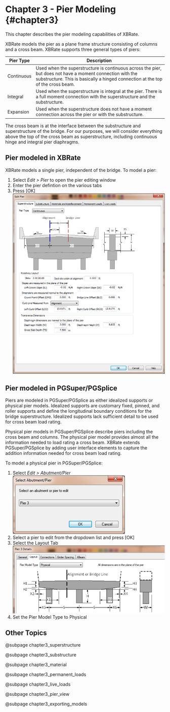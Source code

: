 Chapter 3 - Pier Modeling {#chapter3}
==============================================
This chapter describes the pier modeling capabilities of XBRate. 


XBRate models the pier as a plane frame structure consisting of columns and a cross beam. XBRate supports three general types of piers: 


Pier Type | Description 
----------|-------------
Continuous | Used when the superstructure is continuous across the pier, but does not have a moment connection with the substructure. This is basically a hinged connection at the top of the cross beam.
Integral | Used when the superstructure is integral at the pier. There is a full moment connection with the superstructure and the substructure.
Expansion | Used when the superstructure does not have a moment connection across the pier or with the substructure.


The cross beam is at the interface between the substructure and superstructure of the bridge.  For our purposes, we will consider everything above the top of the cross
beam as superstructure, including continuous hinge and integral pier diaphragms.


## Pier modeled in XBRate
XBRate models a single pier, independent of the bridge.
To model a pier:
1. Select *Edit > Pier* to open the pier editing window
2. Enter the pier defintion on the various tabs
3. Press [OK]
![](EditPier.png)


## Pier modeled in PGSuper/PGSplice
Piers are modeled in PGSuper/PGSplice as either idealized supports or physical pier models. Idealized supports are customary fixed, pinned, and roller supports and define
the longitudinal boundary conditions for the bridge superstructure. Idealized supports lack sufficient detail to be used for cross beam load rating.


Physical pier models in PGSuper/PGSplice describe piers including the cross beam and columns. The physical pier model provides almost all the information needed to
load rating a cross beam. XBRate extends PGSuper/PGSplice by adding user interface elements to capture the addition information needed for cross beam load rating.


To model a physical pier in PGSuper/PGSplice:
1. Select *Edit > Abutment/Pier* ![](SelectPier.png)
2. Select a pier to edit from the dropdown list and press [OK]
3. Select the Layout Tab ![](PierLayout.png)
4. Set the Pier Model Type to Physical

## Other Topics
@subpage chapter3_superstructure

@subpage chapter3_substructure

@subpage chapter3_material

@subpage chapter3_permanent_loads

@subpage chapter3_live_loads

@subpage chapter3_pier_view

@subpage chapter3_exporting_models